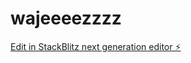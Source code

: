 # wajeeeezzzz

[Edit in StackBlitz next generation editor ⚡️](https://stackblitz.com/~/github.com/huuullluuulll/wajeeeezzzz)